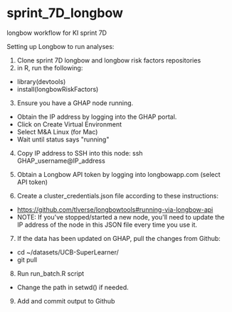 # sprint_7D_longbow
longbow workflow for KI sprint 7D

Setting up Longbow to run analyses:
1. Clone sprint 7D longbow and longbow risk factors repositories
2. in R, run the following: 
* library(devtools)
* install(longbowRiskFactors)


3. Ensure you have a GHAP node running. 
* Obtain the IP address by logging into the GHAP portal.
* Click on Create Virtual Environment 
* Select M&A Linux (for Mac)
* Wait until status says "running"

4. Copy IP address to SSH into this node:
ssh GHAP_username@IP_address

5. Obtain a Longbow API token by logging into longbowapp.com (select API token)

6. Create a cluster_credentials.json file according to these instructions:
* https://github.com/tlverse/longbowtools#running-via-longbow-api
* NOTE: If you've stopped/started a new node, you'll need to update the IP address of the node in this JSON file every time you use it. 

7. If the data has been updated on GHAP, pull the changes from Github:
* cd ~/datasets/UCB-SuperLearner/
* git pull

8. Run run_batch.R script 
* Change the path in setwd() if needed.

9. Add and commit output to Github
